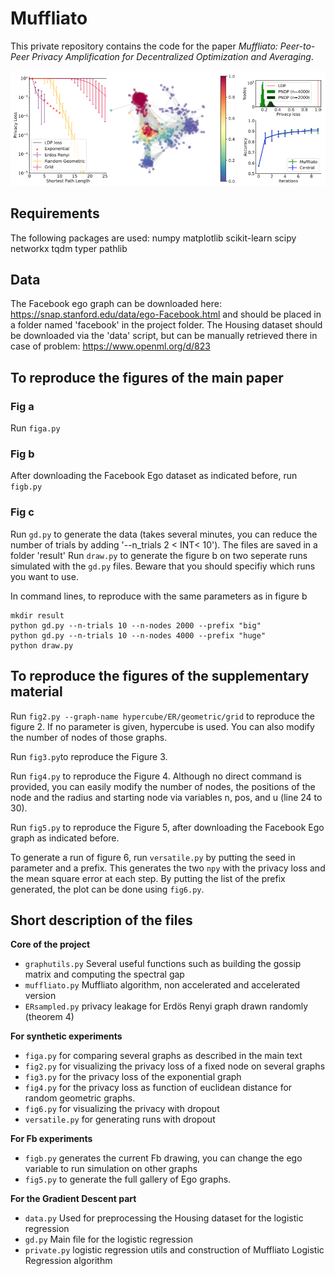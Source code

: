 # Muffliato

This private repository contains the code for the paper *Muffliato: Peer-to-Peer Privacy Amplification for Decentralized Optimization and Averaging*.

![Main Figure](figreadme.png)

## Requirements

The following packages are used:
    numpy
    matplotlib
    scikit-learn
    scipy
    networkx
    tqdm
    typer
    pathlib

## Data

The Facebook ego graph can be downloaded here: https://snap.stanford.edu/data/ego-Facebook.html and should be placed in a folder named 'facebook' in the project folder.
The Housing dataset should be downloaded via the 'data' script, but can be manually retrieved there in case of problem: https://www.openml.org/d/823

## To reproduce the figures of the main paper

### Fig a

Run `figa.py`

### Fig b

After downloading the Facebook Ego dataset as indicated before, run `figb.py`

### Fig c

Run `gd.py` to generate the data (takes several minutes, you can reduce the number of trials by adding '--n_trials 2 < INT< 10'). The files are saved in a folder 'result' 
Run `draw.py` to generate the figure b on two seperate runs simulated with the `gd.py` files. Beware that you should specifiy which runs you want to use.

In command lines, to reproduce with the same parameters as in figure b
```
mkdir result
python gd.py --n-trials 10 --n-nodes 2000 --prefix "big"
python gd.py --n-trials 10 --n-nodes 4000 --prefix "huge"
python draw.py
```

## To reproduce the figures of the supplementary material

Run `fig2.py --graph-name hypercube/ER/geometric/grid` to reproduce the figure 2. If no parameter is given, hypercube is used. You can also modify the number of nodes of those graphs.

Run `fig3.py`to reproduce the Figure 3.

Run `fig4.py` to reproduce the Figure 4. Although no direct command is provided, you can easily modify the number of nodes, the positions of the node and the radius and starting node via variables n, pos, and u (line 24 to 30).

Run `fig5.py` to reproduce the Figure 5, after downloading the Facebook Ego graph as indicated before.

To generate a run of figure 6, run `versatile.py` by putting the seed in parameter and a prefix. This generates the two `npy` with the privacy loss and the mean square error at each step. By putting the list of the prefix generated, the plot can be done using `fig6.py`.


## Short description of the files

**Core of the project**
- `graphutils.py` Several useful functions such as building the gossip matrix and computing the spectral gap
- `muffliato.py` Muffliato algorithm, non accelerated and accelerated version
- `ERsampled.py` privacy leakage for Erdös Renyi graph drawn randomly (theorem 4)

**For synthetic experiments**
- `figa.py` for comparing several graphs as described in the main text
- `fig2.py` for visualizing the privacy loss of a fixed node on several graphs
- `fig3.py` for the privacy loss of the exponential graph
- `fig4.py` for the privacy loss as function of euclidean distance for random geometric graphs.
- `fig6.py` for visualizing the privacy with dropout
- `versatile.py` for generating runs with dropout

**For Fb experiments**
- `figb.py` generates the current Fb drawing, you can change the ego variable to run simulation on other graphs
- `fig5.py` to generate the full gallery of Ego graphs.

**For the Gradient Descent part**
- `data.py` Used for preprocessing the Housing dataset for the logistic regression
- `gd.py` Main file for the logistic regression
- `private.py` logistic regression utils and construction of Muffliato Logistic Regression algorithm

